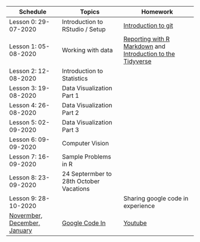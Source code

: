 

| Schedule | Topics | Homework |
| --- |---| --- |
| Lesson 0: 29-07-2020| Introduction to RStudio / Setup | [Introduction to git](https://learn.datacamp.com/courses/introduction-to-git)
| Lesson 1: 05-08-2020| Working with data | [Reporting with R Markdown](https://www.datacamp.com/courses/reporting-with-r-markdown) and [Introduction to the Tidyverse](https://www.datacamp.com/courses/introduction-to-the-tidyverse) 
| Lesson 2: 12-08-2020| Introduction to Statistics |
| Lesson 3: 19-08-2020| Data Visualization Part 1 |
| Lesson 4: 26-08-2020| Data Visualization Part 2 |
| Lesson 5: 02-09-2020| Data Visualization Part 3 |
| Lesson 6: 09-09-2020| Computer Vision |
| Lesson 7: 16-09-2020| Sample Problems in R |
| Lesson 8: 23-09-2020| 24 Septermber to 28th October Vacations |
| Lesson 9: 28-10-2020   | | Sharing google code in experience |
| [Novermber, December, January](https://codein.withgoogle.com/) | [Google Code In](https://en.wikipedia.org/wiki/Google_Code-in) | [Youtube](https://www.youtube.com/watch?v=DV5-6s-UfUE)
